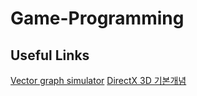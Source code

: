 # Game-Programming

## Useful Links

[Vector graph simulator](https://phet.colorado.edu/sims/vector-addition/vector-addition_en.html)
[DirectX 3D 기본개념](https://tadis.tistory.com/entry/DirectX-3D-%EA%B8%B0%EB%B3%B8%EA%B0%9C%EB%85%90-1-Vector)
